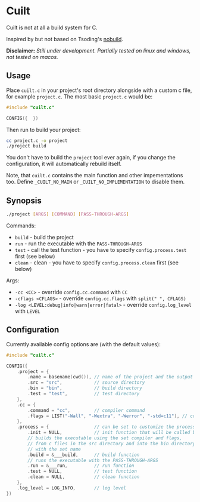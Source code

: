# Cuilt

Cuilt is not at all a build system for C.

Inspired by but not based on Tsoding's [nobuild](https://github.com/tsoding/nobuild).

**Disclaimer:** *Still under development. Partially tested on linux and windows, not tested on macos.*

## Usage

Place `cuilt.c` in your project's root directory alongside with a custom c file, for example `project.c`.
The most basic `project.c` would be:

```c
#include "cuilt.c"

CONFIG({  })
```

Then run to build your project:
```sh
cc project.c -o project
./project build
```

You don't have to build the `project` tool ever again, if you change the configuration, it will automatically rebuild itself.

Note, that `cuilt.c` contains the main function and other impementations too. Define `_CUILT_NO_MAIN` or `_CUILT_NO_IMPLEMENTATION` to disable them.

## Synopsis

```sh
./project [ARGS] [COMMAND] [PASS-THROUGH-ARGS]
```

Commands:
- `build` - build the project
- `run` - run the executable with the `PASS-THROUGH-ARGS`
- `test` - call the test function - you have to specify `config.process.test` first (see below)
- `clean` - clean - you have to specify `config.process.clean` first (see below)

Args:
- `-cc <CC>` - override `config.cc.command` with `CC`
- `-cflags <CFLAGS>` - override `config.cc.flags` with `split(" ", CFLAGS)`
- `-log <LEVEL:debug|info|warn|error|fatal>` - override `config.log_level` with `LEVEL`

## Configuration

Currently available config options are (with the default values):

```c
#include "cuilt.c"

CONFIG({
    .project = {
        .name = basename(cwd()), // name of the project and the output executable
        .src = "src",            // source directory
        .bin = "bin",            // build directory
        .test = "test",          // test directory
    },
    .cc = {
        .command = "cc",         // compiler command
        .flags = LIST("-Wall", "-Wextra", "-Werror", "-std=c11"), // compiler flags
    },
    .process = {                 // can be set to customize the processes
        .init = NULL,            // init function that will be called before any command
        // builds the executable using the set compiler and flags, 
        // from c files in the src directory and into the bin directory
        // with the set name
        .build = &___build,      // build function
        // runs the executable with the PASS-THROUGH-ARGS
        .run = &___run,          // run function
        .test = NULL,            // test function
        .clean = NULL,           // clean function
    },
    .log_level = LOG_INFO,       // log level
})
```
